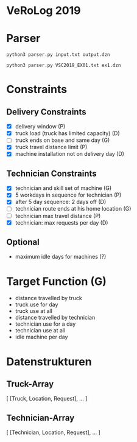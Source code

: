 # VeRoLog 2019

# Parser

```
python3 parser.py input.txt output.dzn
```

```
python3 parser.py VSC2019_EX01.txt ex1.dzn
```

# Constraints
## Delivery Constraints
- [x] delivery window (P)
- [x] truck load (truck has limited capacity) (D)
- [ ] truck ends on base and same day (G)
- [x] truck travel distance limit (P)
- [x] machine installation not on delivery day (D)
## Technician Constraints
- [x] technician and skill set of machine (G)
- [x] 5 workdays in sequence for technician (P)
- [x] after 5 day sequence: 2 days off (D)
- [ ] technician route ends at his home location (G)
- [ ] technician max travel distance (P)
- [x] technician: max requests per day (D)

## Optional
* maximum idle days for machines (?)

# Target Function (G)
* distance travelled by truck
* truck use for day
* truck use at all
* distance travelled by technician
* technician use for a day
* technician use at all
* idle machine per day

# Datenstrukturen
## Truck-Array
[
 [Truck, Location, Request],
 ...
]
## Technician-Array
[
 [Technician, Location, Request],
 ...
]
